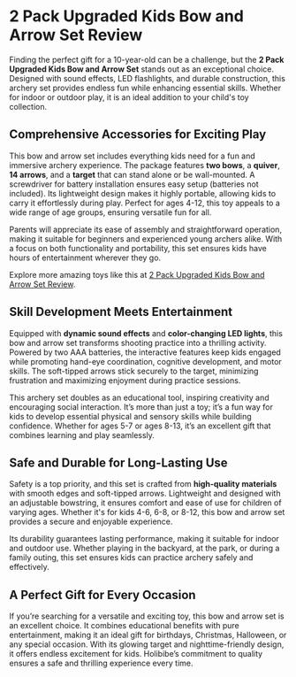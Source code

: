 # 2 Pack Upgraded Kids Bow and Arrow Set Review

Finding the perfect gift for a 10-year-old can be a challenge, but the **2 Pack Upgraded Kids Bow and Arrow Set** stands out as an exceptional choice. Designed with sound effects, LED flashlights, and durable construction, this archery set provides endless fun while enhancing essential skills. Whether for indoor or outdoor play, it is an ideal addition to your child's toy collection.

## Comprehensive Accessories for Exciting Play

This bow and arrow set includes everything kids need for a fun and immersive archery experience. The package features **two bows**, a **quiver**, **14 arrows**, and a **target** that can stand alone or be wall-mounted. A screwdriver for battery installation ensures easy setup (batteries not included). Its lightweight design makes it highly portable, allowing kids to carry it effortlessly during play. Perfect for ages 4-12, this toy appeals to a wide range of age groups, ensuring versatile fun for all.

Parents will appreciate its ease of assembly and straightforward operation, making it suitable for beginners and experienced young archers alike. With a focus on both functionality and portability, this set ensures kids have hours of entertainment wherever they go.

Explore more amazing toys like this at [2 Pack Upgraded Kids Bow and Arrow Set Review](https://cutitoy.com/web-stories/2-pack-kids-bow-arrow-set-with-led-lights/).

## Skill Development Meets Entertainment

Equipped with **dynamic sound effects** and **color-changing LED lights**, this bow and arrow set transforms shooting practice into a thrilling activity. Powered by two AAA batteries, the interactive features keep kids engaged while promoting hand-eye coordination, cognitive development, and motor skills. The soft-tipped arrows stick securely to the target, minimizing frustration and maximizing enjoyment during practice sessions.

This archery set doubles as an educational tool, inspiring creativity and encouraging social interaction. It’s more than just a toy; it’s a fun way for kids to develop essential physical and sensory skills while building confidence. Whether for ages 5-7 or ages 8-13, it’s an excellent gift that combines learning and play seamlessly.

## Safe and Durable for Long-Lasting Use

Safety is a top priority, and this set is crafted from **high-quality materials** with smooth edges and soft-tipped arrows. Lightweight and designed with an adjustable bowstring, it ensures comfort and ease of use for children of varying ages. Whether it's for kids 4-6, 6-8, or 8-12, this bow and arrow set provides a secure and enjoyable experience.

Its durability guarantees lasting performance, making it suitable for indoor and outdoor use. Whether playing in the backyard, at the park, or during a family outing, this set ensures kids can practice archery safely and effectively.

## A Perfect Gift for Every Occasion

If you’re searching for a versatile and exciting toy, this bow and arrow set is an excellent choice. It combines educational benefits with pure entertainment, making it an ideal gift for birthdays, Christmas, Halloween, or any special occasion. With its glowing target and nighttime-friendly design, it offers endless excitement for kids. Holibibe’s commitment to quality ensures a safe and thrilling experience every time.


